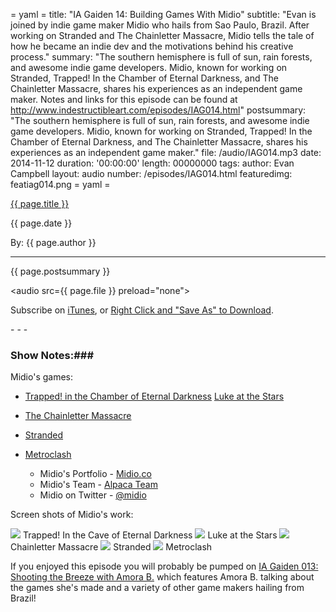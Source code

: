 = yaml =
title: "IA Gaiden 14: Building Games With Midio"
subtitle: "Evan is joined by indie game maker Midio who hails from Sao Paulo, Brazil. After working on Stranded and The Chainletter Massacre, Midio tells the tale of how he became an indie dev and the motivations behind his creative process."
summary: "The southern hemisphere is full of sun, rain forests, and awesome indie game developers. Midio, known for working on Stranded, Trapped! In the Chamber of Eternal Darkness, and The Chainletter Massacre, shares his experiences as an independent game maker. Notes and links for this episode can be found at http://www.indestructibleart.com/episodes/IAG014.html"
postsummary: "The southern hemisphere is full of sun, rain forests, and awesome indie game developers. Midio, known for working on Stranded, Trapped! In the Chamber of Eternal Darkness, and The Chainletter Massacre, shares his experiences as an independent game maker."
file: /audio/IAG014.mp3
date: 2014-11-12
duration: '00:00:00'
length: 00000000
tags:
author: Evan Campbell
layout: audio
number: /episodes/IAG014.html
featuredimg: featiag014.png
= yaml =

<a href="{{ page.url }}" class='postTitleLink'><p class='postTitle'>{{ page.title }}</p></a>
<p class='postPublished'>{{ page.date }}</p>
<p class='postAuthor'>By: {{ page.author }}</p>
<hr>

<p class='podcastSummary'>{{ page.postsummary }}</p>

<audio src={{ page.file }} preload="none"></audio>
<p class='subLinks'>Subscribe on <a href='http://bit.ly/iapodcast'>iTunes</a>, or <a href={{ page.file }}>Right Click and "Save As" to Download</a>.</p>
- - -

### Show Notes:###

Midio's games:
* [Trapped! in the Chamber of Eternal Darkness](http://archive.globalgamejam.org/2012/trapped-chamber-eternal-darkness)
[Luke at the Stars](http://alpacateam.com/luke)
* [The Chainletter Massacre](http://alpacateam.com/chainletter)
* [Stranded](http://www.petermoorhead.com/stranded/)
* [Metroclash](http://metroclash.tumblr.com)

  *  Midio's Portfolio - [Midio.co](http://midio.co/#/filter-all/page-1)
  *  Midio's Team - [Alpaca Team](http://alpacateam.com)
  *  Midio on Twitter - [@midio](https://twitter.com/midio)

Screen shots of Midio's work:

<img src='/images/forPosts/midio_trapped.jpg'>
Trapped! In the Cave of Eternal Darkness

<img src='/images/forPosts/midio_luke.png'>
Luke at the Stars

<img src='/images/forPosts/midio_chainletter.png'>
Chainletter Massacre

<img src='/images/forPosts/midio_stranded.gif'>
Stranded

<img src='/images/forPosts/midio_metroclash.png'>
Metroclash

If you enjoyed this episode you will probably be pumped on [IA Gaiden 013: Shooting the Breeze with Amora B.](http://indestructibleart.com/episodes/IAG013.html) which features Amora B. talking about the games she's made and a variety of other game makers hailing from Brazil!
